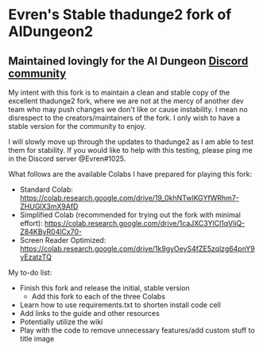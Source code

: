 # Evren's Stable thadunge2 fork of AIDungeon2
## Maintained lovingly for the AI Dungeon [Discord community](https://discord.gg/Dg8Vcz6)
My intent with this fork is to maintain a clean and stable copy of the excellent thadunge2 fork, where we are not at the mercy of another dev team who may push changes we don't like or cause instability. I mean no disrespect to the creators/maintainers of the fork. I only wish to have a stable version for the community to enjoy.

I will slowly move up through the updates to thadunge2 as I am able to test them for stability. If you would like to help with this testing, please ping me in the Discord server @Evren#1025.

What follows are the available Colabs I have prepared for playing this fork:

+ Standard Colab: https://colab.research.google.com/drive/19_0khNTwlKGYfWRhm7-ZHUGlX3mX9AfD
+ Simplified Colab (recommended for trying out the fork with minimal effort): https://colab.research.google.com/drive/1caJXC3YlCl1qVliQ-Z84KByR04lCx70-
+ Screen Reader Optimized: https://colab.research.google.com/drive/1k9gyOeyS4fZE5zqlzg64pnY9yEzatzTQ

My to-do list:
+ Finish this fork and release the initial, stable version
  + Add this fork to each of the three Colabs
+ Learn how to use requirements.txt to shorten install code cell
+ Add links to the guide and other resources
+ Potentially utilize the wiki
+ Play with the code to remove unnecessary features/add custom stuff to title image
